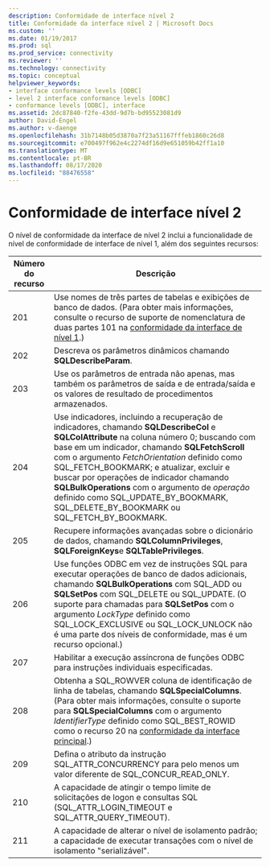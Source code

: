 ```yaml
---
description: Conformidade de interface nível 2
title: Conformidade da interface nível 2 | Microsoft Docs
ms.custom: ''
ms.date: 01/19/2017
ms.prod: sql
ms.prod_service: connectivity
ms.reviewer: ''
ms.technology: connectivity
ms.topic: conceptual
helpviewer_keywords:
- interface conformance levels [ODBC]
- level 2 interface conformance levels [ODBC]
- conformance levels [ODBC], interface
ms.assetid: 2dc87840-f2fe-43dd-9d7b-bd95523081d9
author: David-Engel
ms.author: v-daenge
ms.openlocfilehash: 31b7148b05d3870a7f23a51167fffeb1860c26d8
ms.sourcegitcommit: e700497f962e4c2274df16d9e651059b42ff1a10
ms.translationtype: MT
ms.contentlocale: pt-BR
ms.lasthandoff: 08/17/2020
ms.locfileid: "88476558"
---
```

# <a name="level-2-interface-conformance"></a>Conformidade de interface nível 2
O nível de conformidade da interface de nível 2 inclui a funcionalidade de nível de conformidade de interface de nível 1, além dos seguintes recursos:  
  
|Número do recurso|Descrição|  
|-|-|  
|201|Use nomes de três partes de tabelas e exibições de banco de dados. (Para obter mais informações, consulte o recurso de suporte de nomenclatura de duas partes 101 na [conformidade da interface de nível 1](../../../odbc/reference/develop-app/level-1-interface-conformance.md).)|  
|202|Descreva os parâmetros dinâmicos chamando **SQLDescribeParam**.|  
|203|Use os parâmetros de entrada não apenas, mas também os parâmetros de saída e de entrada/saída e os valores de resultado de procedimentos armazenados.|  
|204|Use indicadores, incluindo a recuperação de indicadores, chamando **SQLDescribeCol** e **SQLColAttribute** na coluna número 0; buscando com base em um indicador, chamando **SQLFetchScroll** com o argumento *FetchOrientation* definido como SQL_FETCH_BOOKMARK; e atualizar, excluir e buscar por operações de indicador chamando **SQLBulkOperations** com o argumento de *operação* definido como SQL_UPDATE_BY_BOOKMARK, SQL_DELETE_BY_BOOKMARK ou SQL_FETCH_BY_BOOKMARK.|  
|205|Recupere informações avançadas sobre o dicionário de dados, chamando **SQLColumnPrivileges**, **SQLForeignKeys**e **SQLTablePrivileges**.|  
|206|Use funções ODBC em vez de instruções SQL para executar operações de banco de dados adicionais, chamando **SQLBulkOperations** com SQL_ADD ou **SQLSetPos** com SQL_DELETE ou SQL_UPDATE. (O suporte para chamadas para **SQLSetPos** com o argumento *LockType* definido como SQL_LOCK_EXCLUSIVE ou SQL_LOCK_UNLOCK não é uma parte dos níveis de conformidade, mas é um recurso opcional.)|  
|207|Habilitar a execução assíncrona de funções ODBC para instruções individuais especificadas.|  
|208|Obtenha a SQL_ROWVER coluna de identificação de linha de tabelas, chamando **SQLSpecialColumns**. (Para obter mais informações, consulte o suporte para **SQLSpecialColumns** com o argumento *IdentifierType* definido como SQL_BEST_ROWID como o recurso 20 na [conformidade da interface principal](../../../odbc/reference/develop-app/core-interface-conformance.md).)|  
|209|Defina o atributo da instrução SQL_ATTR_CONCURRENCY para pelo menos um valor diferente de SQL_CONCUR_READ_ONLY.|  
|210|A capacidade de atingir o tempo limite de solicitações de logon e consultas SQL (SQL_ATTR_LOGIN_TIMEOUT e SQL_ATTR_QUERY_TIMEOUT).|  
|211|A capacidade de alterar o nível de isolamento padrão; a capacidade de executar transações com o nível de isolamento "serializável".|
